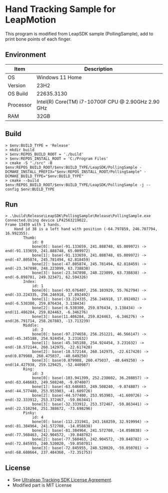 # Hand Tracking Sample for LeapMotion

This program is modified from LeapSDK sample (PollingSample), add to print bone points of each finger.

## Environment

|Item|Description|
|---|---|
|OS|Windows 11 Home|
|Version|23H2|
|OS Build|22635.3130|
|Processor|Intel(R) Core(TM) i7-10700F CPU @ 2.90GHz 2.90 GHz|
|RAM|32GB|

## Build

```
> $env:BUILD_TYPE = 'Release'
> mkdir build
> $env:REPOS_BUILD_ROOT = './build'
> $env:REPOS_INSTALL_ROOT = 'C:/Program Files'
> cmake -S "./src" -B $env:REPOS_BUILD_ROOT/$env:BUILD_TYPE/LeapSDK/PollingSample -DCMAKE_INSTALL_PREFIX="$env:REPOS_INSTALL_ROOT/PollingSample" -DCMAKE_BUILD_TYPE="$env:BUILD_TYPE"
> cmake --build $env:REPOS_BUILD_ROOT/$env:BUILD_TYPE/LeapSDK/PollingSample -j --config $env:BUILD_TYPE
```

## Run

```
> .\build\Release\LeapSDK\PollingSample\Release\PollingSample.exe
Connected.Using device LP42563219022.
Frame 13459 with 1 hands.
    Hand id 38 is a left hand with position (-64.797859, 246.707794, 16.992355).
        Thumb:
            id: 0
            bone[0]: base(-91.133659, 241.888748, 65.009972) -> end(-91.133659, 241.888748, 65.009972)
            bone[1]: base(-91.133659, 241.888748, 65.009972) -> end(-47.805874, 245.781494, 62.818459)
            bone[2]: base(-47.805874, 245.781494, 62.818459) -> end(-23.347898, 248.223099, 63.738838)
            bone[3]: base(-23.347898, 248.223099, 63.738838) -> end(-6.898701, 249.323471, 62.594326)
        Index:
            id: 1
            bone[0]: base(-93.676407, 256.183929, 55.762794) -> end(-33.224335, 256.246918, 17.892492)
            bone[1]: base(-33.224335, 256.246918, 17.892492) -> end(-6.530300, 259.876434, 3.138434)
            bone[2]: base(-6.530300, 259.876434, 3.138434) -> end(11.486284, 259.824463, -6.346276)
            bone[3]: base(11.486284, 259.824463, -6.346276) -> end(26.791714, 258.267883, -13.713239)
        Middle:
            id: 2
            bone[0]: base(-97.274658, 256.251221, 46.566147) -> end(-45.345188, 254.924454, 3.231632)
            bone[1]: base(-45.345188, 254.924454, 3.231632) -> end(-18.572144, 260.142975, -22.617420)
            bone[2]: base(-18.572144, 260.142975, -22.617420) -> end(0.879988, 260.475037, -40.649250)
            bone[3]: base(0.879988, 260.475037, -40.649250) -> end(14.427938, 259.129425, -52.440987)
        Ring:
            id: 3
            bone[0]: base(-103.941399, 252.238602, 36.288857) -> end(-63.646683, 249.508240, -9.074807)
            bone[1]: base(-63.646683, 249.508240, -9.074807) -> end(-44.577480, 253.953903, -41.609726)
            bone[2]: base(-44.577480, 253.953903, -41.609726) -> end(-32.333912, 253.372467, -59.863441)
            bone[3]: base(-32.333912, 253.372467, -59.863441) -> end(-22.510294, 251.388672, -73.698296)
        Pinky:
            id: 4
            bone[0]: base(-112.231941, 243.168259, 32.919994) -> end(-81.384964, 241.572708, -14.058838)
            bone[1]: base(-81.384964, 241.572708, -14.058838) -> end(-77.560463, 242.904572, -39.848782)
            bone[2]: base(-77.560463, 242.904572, -39.848782) -> end(-72.845955, 240.520020, -59.050701)
            bone[3]: base(-72.845955, 240.520020, -59.050701) -> end(-68.680664, 237.484360, -72.351753)
```

## License

- See [Ultraleap Tracking SDK License Agreement](https://central.leapmotion.com/agreements/SdkAgreement).
- Modified part is MIT License
